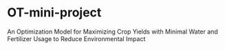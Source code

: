 # OT-mini-project
An Optimization Model for Maximizing Crop Yields with Minimal Water and Fertilizer Usage to Reduce Environmental Impact
